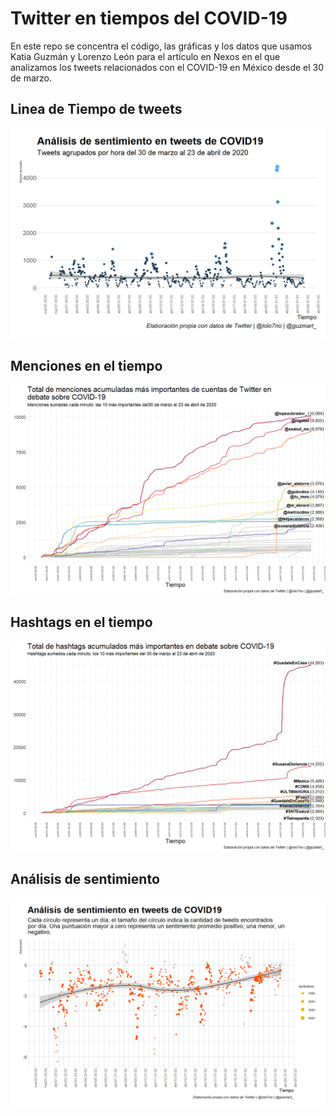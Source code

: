 # Twitter en tiempos del COVID-19

En este repo se concentra el código, las gráficas y los datos que usamos Katia Guzmán y Lorenzo León para el artículo en Nexos en el que analizamos los tweets relacionados con el COVID-19 en México desde el 30 de marzo.

## Linea de Tiempo de tweets

![linea de tiempo](https://github.com/LorenzoLeon/Nexos_COVID_Twitter/blob/master/03_graficas/linea_tiempo_tweets.png)

## Menciones en el tiempo

![ats](https://github.com/LorenzoLeon/Nexos_COVID_Twitter/blob/master/03_graficas/linea_tiempo_tweets_ats.png)

## Hashtags en el tiempo

![Hashtags](https://github.com/LorenzoLeon/Nexos_COVID_Twitter/blob/master/03_graficas/linea_tiempo_tweets_hashtags.png)

## Análisis de sentimiento

![Sentimiento](https://github.com/LorenzoLeon/Nexos_COVID_Twitter/blob/master/03_graficas/linea_tiempo_sentimiento_tweets.png)
